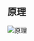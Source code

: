  ## 原理
 ![原理](https://user-gold-cdn.xitu.io/2018/7/25/164cde75b446f4a4?imageView2/0/w/1280/h/960/format/webp/ignore-error/1)